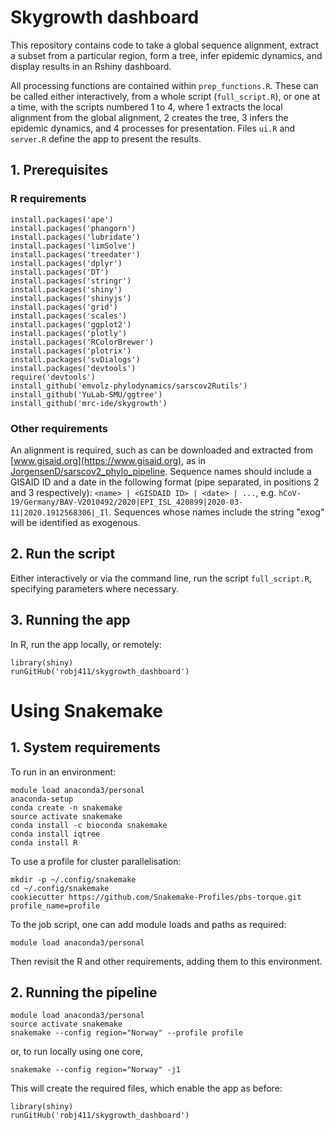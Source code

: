 # Skygrowth dashboard

This repository contains code to take a global sequence alignment, extract a subset from a particular region, form a tree, infer epidemic dynamics, and display results in an Rshiny dashboard.

All processing functions are contained within `prep_functions.R`. These can be called either interactively, from a whole script (`full_script.R`), or one at a time, with the scripts numbered 1 to 4, where 1 extracts the local alignment from the global alignment, 2 creates the tree, 3 infers the epidemic dynamics, and 4 processes for presentation. Files `ui.R` and `server.R` define the app to present the results.

## 1. Prerequisites

### R requirements

```
install.packages('ape')
install.packages('phangorn')
install.packages('lubridate')
install.packages('limSolve')
install.packages('treedater')
install.packages('dplyr')
install.packages('DT')
install.packages('stringr')
install.packages('shiny')
install.packages('shinyjs')
install.packages('grid')
install.packages('scales')
install.packages('ggplot2')
install.packages('plotly')
install.packages('RColorBrewer')
install.packages('plotrix')
install.packages('svDialogs')
install.packages('devtools')
require('devtools')
install_github('emvolz-phylodynamics/sarscov2Rutils')
install_github('YuLab-SMU/ggtree')
install_github('mrc-ide/skygrowth')
```

### Other requirements

An alignment is required, such as can be downloaded and extracted from [www.gisaid.org](https://www.gisaid.org), as in [JorgensenD/sarscov2_phylo_pipeline](https://github.com/JorgensenD/sarscov2_phylo_pipeline). Sequence names should include a GISAID ID and a date in the following format (pipe separated, in positions 2 and 3 respectively): `<name> | <GISDAID ID> | <date> | ...`, e.g. `hCoV-19/Germany/BAV-V2010492/2020|EPI_ISL_420899|2020-03-11|2020.1912568306|_Il`. Sequences whose names include the string "exog" will be identified as exogenous.

## 2. Run the script

Either interactively or via the command line, run the script `full_script.R`, specifying parameters where necessary.

## 3. Running the app

In R, run the app locally, or remotely:

```
library(shiny)
runGitHub('robj411/skygrowth_dashboard')
```


# Using Snakemake


## 1. System requirements

To run in an environment:

```
module load anaconda3/personal
anaconda-setup
conda create -n snakemake
source activate snakemake
conda install -c bioconda snakemake
conda install iqtree
conda install R
```

To use a profile for cluster parallelisation:

```
mkdir -p ~/.config/snakemake
cd ~/.config/snakemake
cookiecutter https://github.com/Snakemake-Profiles/pbs-torque.git profile_name=profile
```

To the job script, one can add module loads and paths as required:

```
module load anaconda3/personal
```

Then revisit the R and other requirements, adding them to this environment.

## 2. Running the pipeline

```
module load anaconda3/personal
source activate snakemake
snakemake --config region="Norway" --profile profile
```

or, to run locally using one core,

```
snakemake --config region="Norway" -j1
```

This will create the required files, which enable the app as before: 

```
library(shiny)
runGitHub('robj411/skygrowth_dashboard')
```
